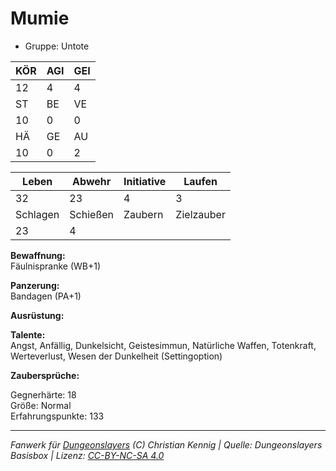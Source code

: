 # Mumie  
- Gruppe: Untote  

| KÖR | AGI | GEI |  
| --- | --- | --- |  
| 12  | 4   | 4   |
| ST  | BE  | VE  |  
| 10  | 0   | 0   |
| HÄ  | GE  | AU  |  
| 10  | 0   | 2   |


| Leben    | Abwehr   | Initiative | Laufen     |
| -------- | -------- | ---------- | ---------- |
| 32       | 23       | 4          | 3          |
| Schlagen | Schießen | Zaubern    | Zielzauber |
| 23       | 4        |            |            |

**Bewaffnung:**  
Fäulnispranke (WB+1)

**Panzerung:**  
Bandagen (PA+1)

**Ausrüstung:**  


**Talente:**  
Angst, Anfällig, Dunkelsicht, Geistesimmun, Natürliche Waffen, Totenkraft, Werteverlust, Wesen der Dunkelheit (Settingoption)

**Zaubersprüche:**  


Gegnerhärte: 18  
Größe: Normal  
Erfahrungspunkte: 133  



___
*Fanwerk für [Dungeonslayers](https://www.dungeonslayers.net/) (C) Christian Kennig | Quelle: Dungeonslayers Basisbox | Lizenz: [CC-BY-NC-SA 4.0](https://creativecommons.org/licenses/by-nc-sa/4.0/deed.de)*